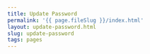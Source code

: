 ```yaml
---
title: Update Password
permalink: '{{ page.fileSlug }}/index.html'
layout: update-password.html
slug: update-password
tags: pages
---
```




